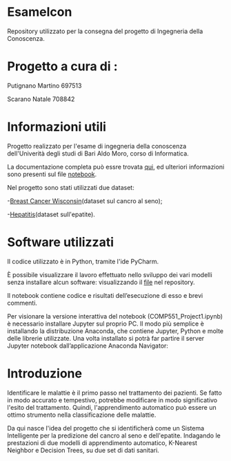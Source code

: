 # EsameIcon 

Repository utilizzato per la consegna del progetto di Ingegneria della Conoscenza.

# Progetto a cura di :

Putignano Martino 697513

Scarano Natale 708842

# Informazioni utili

Progetto realizzato per l'esame di ingegneria della conoscenza dell'Univerità degli studi di Bari Aldo Moro, corso di Informatica.

La documentazione completa può essre trovata [qui](https://github.com/GruppoIcon/EsameIcon/blob/main/Esame%20Icon/Report/Documentazione.pdf), ed ulteriori informazioni sono presenti sul file [notebook](https://github.com/GruppoIcon/EsameIcon/blob/main/Esame%20Icon/src/COMP551_Project1.ipynb).

Nel progetto sono stati utilizzati due dataset:

-[Breast Cancer Wisconsin](https://archive.ics.uci.edu/ml/datasets/Breast+Cancer+Wisconsin+(Diagnostic))(dataset sul cancro al seno);

-[Hepatitis](https://archive.ics.uci.edu/ml/datasets/hepatitis)(dataset sull'epatite).

# Software utilizzati

Il codice utilizzato è in Python, tramite l'ide PyCharm.

È possibile visualizzare il lavoro effettuato nello sviluppo dei vari modelli senza installare alcun software: visualizzando il [file](https://github.com/GruppoIcon/EsameIcon/blob/main/Esame%20Icon/src/COMP551_Project1.ipynb) nel repository.

Il notebook contiene codice e risultati dell’esecuzione di esso e brevi commenti.

Per visionare la versione interattiva del notebook (COMP551_Project1.ipynb) è necessario installare Jupyter sul proprio PC. Il modo più semplice è installando la distribuzione Anaconda, che contiene Jupyter, Python e molte delle librerie utilizzate. Una volta installato si potrà far partire il server Jupyter notebook dall’applicazione Anaconda Navigator:

# Introduzione

Identificare le malattie è il primo passo nel trattamento dei pazienti. Se fatto in modo accurato e tempestivo, potrebbe modificare in modo significativo l'esito del trattamento. Quindi, l'apprendimento automatico può essere un ottimo strumento nella classificazione delle malattie.

Da qui nasce l'idea del progetto che si identificherà come un Sistema Intelligente per la predizione del cancro al seno e dell'epatite.
Indagando le prestazioni di due modelli di apprendimento automatico, K-Nearest Neighbor e Decision Trees, su due set di dati sanitari.



